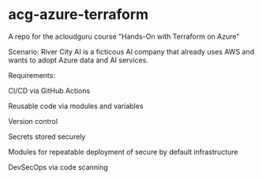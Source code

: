 # acg-azure-terraform
A repo for the acloudguru course "Hands-On with Terraform on Azure"


Scenario:
River City AI is a ficticous AI company that already uses AWS and wants to adopt Azure data and AI services.

Requirements:

CI/CD via GitHub Actions

Reusable code via modules and variables

Version control

Secrets stored securely

Modules for repeatable deployment of secure by default infrastructure

DevSecOps via code scanning